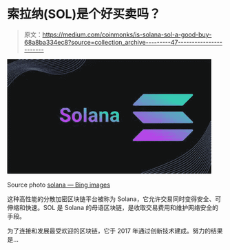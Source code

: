 # 索拉纳(SOL)是个好买卖吗？

> 原文：<https://medium.com/coinmonks/is-solana-sol-a-good-buy-68a8ba334ec8?source=collection_archive---------47----------------------->

![](img/79ed68cf88673c41a91cc8d7fbb2535f.png)

Source photo [solana — Bing images](https://www.bing.com/images/search?view=detailV2&ccid=0bBdC8si&id=B6B1B40FE6AA0356CF7FF336E806411E95A0F0C7&thid=OIP.0bBdC8siAmTD7MgzNj51TgHaEK&mediaurl=https%3a%2f%2fcointopsecret.com%2fwp-content%2fuploads%2f2021%2f08%2fExploring-the-Solana-Ecosystem-Design-1068x601.jpg&cdnurl=https%3a%2f%2fth.bing.com%2fth%2fid%2fR.d1b05d0bcb220264c3ecc833363e754e%3frik%3dx%252fCglR5BBug28w%26pid%3dImgRaw%26r%3d0&exph=601&expw=1068&q=solana&simid=608027856089671400&FORM=IRPRST&ck=D8611AE3814D4E2D6903BEB9F9F19DA5&selectedIndex=0&ajaxhist=0&ajaxserp=0)

这种高性能的分散加密区块链平台被称为 Solana，它允许交易同时变得安全、可伸缩和快速。SOL 是 Solana 的母语区块链，是收取交易费用和维护网络安全的手段。

为了连接和发展最受欢迎的区块链，它于 2017 年通过创新技术建成。努力的结果是…